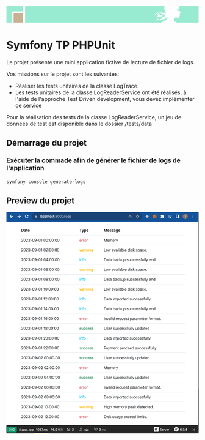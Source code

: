 ![separe](https://github.com/studoo-app/.github/blob/main/profile/studoo-banner-logo.png)
# Symfony TP PHPUnit

Le projet présente une mini application fictive de lecture de fichier de logs.

Vos missions sur le projet sont les suivantes:

 - Réaliser les tests unitaires de la classe LogTrace.
 - Les tests unitaires de la classe LogReaderService ont été réalisés, à l'aide de l'approche Test Driven development, vous devez implémenter ce service

Pour la réalisation des tests de la classe LogReaderService, un jeu de données de test est disponible dans le dossier /tests/data
## Démarrage du projet

### Exécuter la commade afin de générer le fichier de logs de l'application
`symfony console generate-logs`

## Preview du projet 
![preview](./docs/preview.png)

